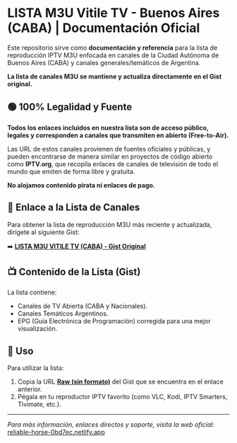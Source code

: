 
# LISTA M3U Vitile TV - Buenos Aires (CABA) | Documentación Oficial

Este repositorio sirve como **documentación y referencia** para la lista de reproducción IPTV M3U enfocada en canales de la Ciudad Autónoma de Buenos Aires (CABA) y canales generales/temáticos de Argentina.

**La lista de canales M3U se mantiene y actualiza directamente en el Gist original.**

## 🟢 100% Legalidad y Fuente

**Todos los enlaces incluidos en nuestra lista son de acceso público, legales y corresponden a canales que transmiten en abierto (Free-to-Air).**

Las URL de estos canales provienen de fuentes oficiales y públicas, y pueden encontrarse de manera similar en proyectos de código abierto como **IPTV.org**, que recopila enlaces de canales de televisión de todo el mundo que emiten de forma libre y gratuita.

**No alojamos contenido pirata ni enlaces de pago.**

## 🔗 Enlace a la Lista de Canales

Para obtener la lista de reproducción M3U más reciente y actualizada, dirígete al siguiente Gist:

➡️ [**LISTA M3U VITILE TV (CABA) - Gist Original**](https://gist.github.com/frantdse/0fb0ee8328e393e01fb5a7e6d35c64be)

## 📺 Contenido de la Lista (Gist)

La lista contiene:
* Canales de TV Abierta (CABA y Nacionales).
* Canales Temáticos Argentinos.
* EPG (Guía Electrónica de Programación) corregida para una mejor visualización.

## 🚀 Uso

Para utilizar la lista:

1.  Copia la URL [**Raw (sin formato)**](goo.su/hnCp) del Gist que se encuentra en el enlace anterior.
2.  Pégala en tu reproductor IPTV favorito (como VLC, Kodi, IPTV Smarters, Tivimate, etc.).

---
*Para más información, enlaces directos y soporte, visita la web oficial:* [reliable-horse-0bd7ec.netlify.app](https://reliable-horse-0bd7ec.netlify.app/)
